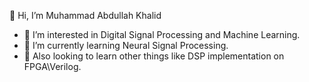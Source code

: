 👋 Hi, I’m Muhammad Abdullah Khalid
- 👀 I’m interested in Digital Signal Processing and Machine Learning.
- 🌱 I’m currently learning Neural Signal Processing. 
- 🌱 Also looking to learn other things like DSP implementation on FPGA\Verilog.
<!---
makhalid1999/makhalid1999 is a ✨ special ✨ repository because its `README.md` (this file) appears on your GitHub profile.
You can click the Preview link to take a look at your changes.
--->
